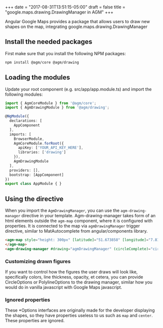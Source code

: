 +++
date = "2017-08-31T13:51:15-05:00"
draft = false
title = "google.maps.drawing.DrawingManager in AGM"
+++

Angular Google Maps provides a package that allows users to draw new shapes on the map, integrating google.maps.drawing.DrawingManager

## Install the needed packages
First make sure that you install the following NPM packages:

```bash
npm install @agm/core @agm/drawing
```

## Loading the modules

Update your root component (e.g. src/app/app.module.ts) and import the following modules:

```typescript
import { AgmCoreModule } from '@agm/core';
import { AgmDrawingModule } from '@agm/drawing';

@NgModule({
  declarations: [
    AppComponent
  ],
  imports: [
    BrowserModule,
    AgmCoreModule.forRoot({
      apiKey: ['YOUR_API_KEY_HERE'],
      libraries: ['drawing']
    }),
    AgmDrawingModule
  ],
  providers: [],
  bootstrap: [AppComponent]
})
export class AppModule { }
```

## Using the directive

When you import the `AgmDrawingManager`, you can use the `agm-drawing-manager` directive  in your
template. Agm-drawing-manager takes form of an html elements outside the `agm-map` component, where
it is configured with properties. It is connected to the map via `agmDrawingManager` trigger
directive, similar to MatAutocomplete from angular/components library.

```html
<agm-map style="height: 300px" [latitude]="51.673858" [longitude]="7.815982" [agmDrawingManager]="drawing">
</agm-map>
<agm-drawing-manager #drawing="agmDrawingManager" (circleComplete)="circleAdded($event)" [drawingMode]="'circle'" [circleOptions]="{fillColor:'red', radius: 150}"></agm-drawing-manager>
```

### Customizing drawn figures

If you want to control how the figures the user draws will look like, specifically colors,
line thickness, opacity, et cetera, you can provide CircleOptions or PolylineOptions
to the drawing manager, similar how you would do in vanilla javascript with Google Maps javascript.

### Ignored properties

These \*Options interfaces are originally made for the developer displaying the shapes, so they have
properties useless to us such as `map` and `center`. These properties are ignored.
